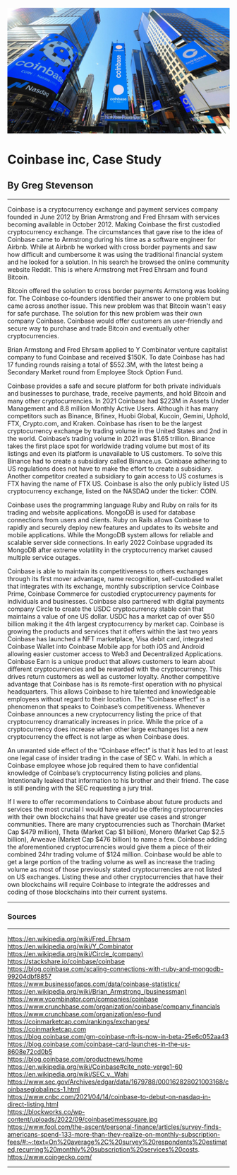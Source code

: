 ![](../images/coinbasetimessquare.jpeg)

# Coinbase inc, Case Study
## By Greg Stevenson
___
Coinbase is a cryptocurrency exchange and payment services company founded in June 2012 by
Brian Armstrong and Fred Ehrsam with services becoming available in October 2012. 
Making Coinbase the first custodied cryptocurrency exchange. 
The circumstances that gave rise to the idea of Coinbase came to Armstrong during his time as a software engineer for Airbnb. 
While at Airbnb he worked with cross border payments and saw how difficult and cumbersome it was using the traditional financial system and he looked for a solution. 
In his search he browsed the online community website Reddit.
This is where Armstrong met Fred Ehrsam and found Bitcoin. 

Bitcoin offered the solution to cross border payments Armstong was looking for. 
The Coinbase co-founders identified their answer to one problem but came across another issue. 
This new problem was that Bitcoin wasn't easy for safe purchase. 
The solution for this new problem was their own company Coinbase. 
Coinbase would offer customers an user-friendly and secure way to purchase and trade Bitcoin and eventually other cryptocurrencies.


Brian Armstong and Fred Ehrsam applied to Y Combinator venture capitalist company to fund Coinbase and received $150K.
To date Coinbase has had 17 funding rounds raising a total of $552.3M, with the latest being a Secondary Market round from Employee Stock Option Fund.

Coinbase provides a safe and secure platform for both private individuals and businesses to purchase, trade, receive payments, and hold Bitcoin and many other cryptocurrencies.
In 2021 Coinbase had $223M in Assets Under Management and 8.8 million Monthly Active Users. 
Although it has many competitors such as Binance, Bifinex, Huobi Global, Kucoin, Gemini, Uphold, FTX, Crypto.com, and Kraken. 
Coinbase has risen to be the largest cryptocurrency exchange by trading volume in the United States and 2nd in the world. 
Coinbase’s trading volume in 2021 was $1.65 trillion. Binance takes the first place spot for worldwide trading volume but most of its listings and even its platform is unavailable to US customers. 
To solve this Binance had to create a subsidiary called Binance.us. 
Coinbase adhering to US regulations does not have to make the effort to create a subsidiary. 
Another competitor created a subsidiary to gain access to US costumes is FTX having the name of FTX US. 
Coinbase is also the only publicly listed US cryptocurrency exchange, listed on the NASDAQ under the ticker: COIN.

Coinbase uses the programming language Ruby and Ruby on rails for its trading and website applications. 
MongoDB is used for database connections from users and clients.
Ruby on Rails allows Coinbase to rapidly and securely deploy new features and updates to its website and mobile applications.
While the MongoDB system allows for reliable and scalable server side connections. 
In early 2022 Coinbase upgraded its MongoDB after extreme volatility in the cryptocurrency market caused multiple service outages.

Coinbase is able to maintain its competitiveness to others exchanges through its first mover advantage, name recognition, self-custodied wallet that integrates with its exchange, monthly subscription service Coinbase Prime, Coinbase Commerce for custodied cryptocurrency payments for individuals and businesses. 
Coinbase also partnered with digital payments company Circle to create the USDC cryptocurrency stable coin that maintains a value of one US dollar.
USDC has a market cap of over $50 billion making it the 4th largest cryptocurrency by market cap. 
Coinbase is growing the products and services that it offers within the last two years Coinbase has launched a NFT marketplace, Visa debit card, integrated Coinbase Wallet into Coinbase Mobile app for both iOS and Android allowing easier customer access to Web3 and Decentralized Applications. 
Coinbase Earn is a unique product that allows customers to learn about different cryptocurrencies and be rewarded with the cryptocurrency. 
This drives return customers as well as customer loyalty. Another competitive advantage that Coinbase has is its remote-first operation with no physical headquarters. 
This allows Coinbase to hire talented and knowledgeable employees without regard to their location.
The “Coinbase effect” is a phenomenon that speaks to Coinbase’s competitiveness. 
Whenever Coinbase announces a new cryptocurrency listing the price of that cryptocurrency dramatically increases in price.
While the price of a cryptocurrency does increase when other large exchanges list a new cryptocurrency the effect is not large as when Coinbase does. 

An unwanted side effect of the “Coinbase effect” is that it has led to at least one legal case of insider trading in the case of SEC v. Wahi.
In which a Coinbase employee whose job required them to have confidential knowledge of Coinbase’s cryptocurrency listing policies and plans.
Intentionally leaked that information to his brother and their friend. 
The case is still pending with the SEC requesting a jury trial.

If I were to offer recommendations to Coinbase about future products and services the most crucial I would have would be offering cryptocurrencies with their own blockchains that have greater use cases and stronger communities.
There are many cryptocurrencies such as Thorchain (Market Cap $479 million), Theta (Market Cap $1 billion), Monero (Market Cap $2.5 billion), Arweave (Market Cap $476 billion) to name a few. 
Coinbase adding the aforementioned cryptocurrencies would give them a piece of their combined 24hr trading volume of $124 million.
Coinbase would be able to get a large portion of the trading volume as well as increase the trading volume as most of those previously stated cryptocurrencies are not listed on US exchanges.
Listing these and other cryptocurrencies that have their own blockchains will require Coinbase to integrate the addresses and coding of those blockchains into their current systems.


___
### Sources
___
https://en.wikipedia.org/wiki/Fred_Ehrsam <br>
https://en.wikipedia.org/wiki/Y_Combinator <br>
https://en.wikipedia.org/wiki/Circle_(company) <br>
https://stackshare.io/coinbase/coinbase <br>
https://blog.coinbase.com/scaling-connections-with-ruby-and-mongodb-99204dbf8857 <br>
https://www.businessofapps.com/data/coinbase-statistics/ <br>
https://en.wikipedia.org/wiki/Brian_Armstrong_(businessman) <br>
https://www.ycombinator.com/companies/coinbase <br>
https://www.crunchbase.com/organization/coinbase/company_financials <br>
https://www.crunchbase.com/organization/eso-fund <br>
https://coinmarketcap.com/rankings/exchanges/ <br>
https://coinmarketcap.com <br>
https://blog.coinbase.com/gm-coinbase-nft-is-now-in-beta-25e6c052aa43 <br>
https://blog.coinbase.com/coinbase-card-launches-in-the-us-8608e72cd0b5 <br>
https://blog.coinbase.com/productnews/home <br>
https://en.wikipedia.org/wiki/Coinbase#cite_note-verge1-60 <br>
https://en.wikipedia.org/wiki/SEC_v._Wahi <br>
https://www.sec.gov/Archives/edgar/data/1679788/000162828021003168/coinbaseglobalincs-1.html <br>
https://www.cnbc.com/2021/04/14/coinbase-to-debut-on-nasdaq-in-direct-listing.html <br>
https://blockworks.co/wp-content/uploads/2022/09/coinbasetimessquare.jpg <br>
https://www.fool.com/the-ascent/personal-finance/articles/survey-finds-americans-spend-133-more-than-they-realize-on-monthly-subscription-fees/#:~:text=On%20average%2C%20survey%20respondents%20estimated,recurring%20monthly%20subscription%20services%20costs. <br>
https://www.coingecko.com/
___